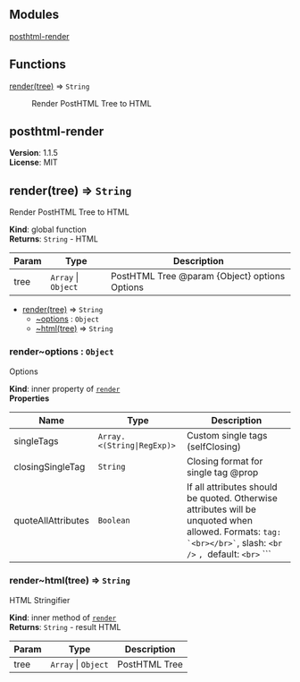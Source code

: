 ## Modules

<dl>
<dt><a href="#module_posthtml-render">posthtml-render</a></dt>
<dd></dd>
</dl>

## Functions

<dl>
<dt><a href="#render">render(tree)</a> ⇒ <code>String</code></dt>
<dd><p>Render PostHTML Tree to HTML</p>
</dd>
</dl>

<a name="module_posthtml-render"></a>

## posthtml-render
**Version**: 1.1.5  
**License**: MIT  
<a name="render"></a>

## render(tree) ⇒ <code>String</code>
Render PostHTML Tree to HTML

**Kind**: global function  
**Returns**: <code>String</code> - HTML  

| Param | Type | Description |
| --- | --- | --- |
| tree | <code>Array</code> \| <code>Object</code> | PostHTML Tree @param  {Object} options Options |


* [render(tree)](#render) ⇒ <code>String</code>
    * [~options](#render..options) : <code>Object</code>
    * [~html(tree)](#render..html) ⇒ <code>String</code>

<a name="render..options"></a>

### render~options : <code>Object</code>
Options

**Kind**: inner property of [<code>render</code>](#render)  
**Properties**

| Name | Type | Description |
| --- | --- | --- |
| singleTags | <code>Array.&lt;(String\|RegExp)&gt;</code> | Custom single tags (selfClosing) |
| closingSingleTag | <code>String</code> | Closing format for single tag @prop |
| quoteAllAttributes | <code>Boolean</code> | If all attributes should be quoted. Otherwise attributes will be unquoted when allowed. Formats: ``` tag: `<br></br>` ```, slash: `<br />` ```, ```default: `<br>` ``` |

<a name="render..html"></a>

### render~html(tree) ⇒ <code>String</code>
HTML Stringifier

**Kind**: inner method of [<code>render</code>](#render)  
**Returns**: <code>String</code> - result HTML  

| Param | Type | Description |
| --- | --- | --- |
| tree | <code>Array</code> \| <code>Object</code> | PostHTML Tree |

